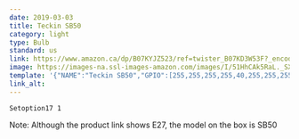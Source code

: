 ```yaml
---
date: 2019-03-03
title: Teckin SB50
category: light
type: Bulb
standard: us
link: https://www.amazon.ca/dp/B07KYJZ523/ref=twister_B07KD3W53F?_encoding=UTF8&psc=1
image: https://images-na.ssl-images-amazon.com/images/I/51HhCAk5RaL._SX425_.jpg
template: '{"NAME":"Teckin SB50","GPIO":[255,255,255,255,40,255,255,255,38,39,37,255,255],"FLAG":0,"BASE":18}' 
link_alt: 
---
```



`Setoption17 1` 

Note: Although the product link shows E27, the model on the box is SB50





